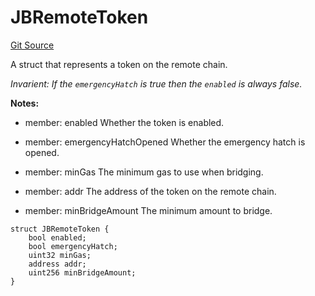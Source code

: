 # JBRemoteToken
[Git Source](https://github.com/Bananapus/nana-suckers/blob/faba69dd26a284c037886fb39a0fe6a34055e8dd/src/structs/JBRemoteToken.sol)

A struct that represents a token on the remote chain.

*Invarient: If the `emergencyHatch` is true then the `enabled` is always false.*

**Notes:**
- member: enabled Whether the token is enabled.

- member: emergencyHatchOpened Whether the emergency hatch is opened.

- member: minGas The minimum gas to use when bridging.

- member: addr The address of the token on the remote chain.

- member: minBridgeAmount The minimum amount to bridge.


```solidity
struct JBRemoteToken {
    bool enabled;
    bool emergencyHatch;
    uint32 minGas;
    address addr;
    uint256 minBridgeAmount;
}
```

